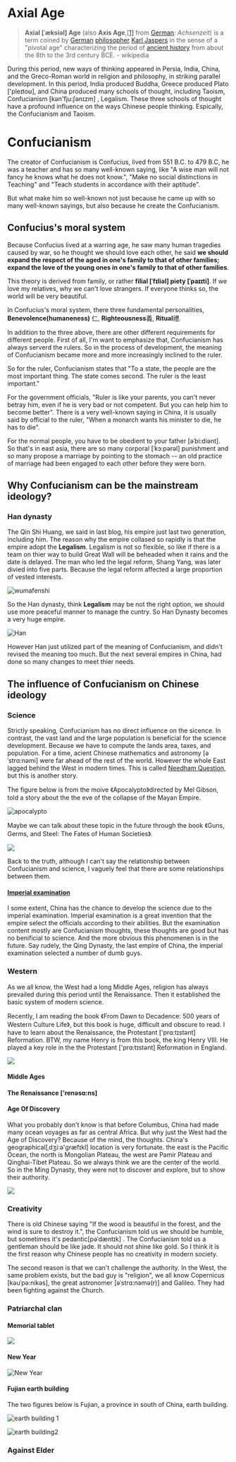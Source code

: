 # Axial Age

>  **Axial  [ˈæksiəl]  Age** (also **Axis Age**,[[1\]](https://en.wikipedia.org/wiki/Axial_Age#cite_note-1) from [German](https://en.wikipedia.org/wiki/German_language): *Achsenzeit*) is a term coined by [German](https://en.wikipedia.org/wiki/Germany) [philosopher](https://en.wikipedia.org/wiki/Philosopher) [Karl Jaspers](https://en.wikipedia.org/wiki/Karl_Jaspers) in the sense of a "pivotal age" characterizing the period of [ancient history](https://en.wikipedia.org/wiki/Ancient_history) from about the 8th to the 3rd century BCE. - wikipedia

During this period, new ways of thinking appeared in Persia, India, China, and the Greco-Roman world in religion and philosophy, in striking parallel development. In this period, India produced Buddha, Greece produced Plato ['pleɪtoʊ], and China produced many schools of thought, including Taoism, Confucianism [kən'fju:ʃənɪzm] , Legalism. These three schools of thought have a profound influence on the ways Chinese people thinking. Espically, the Confucianism and Taoism.

# Confucianism

The creator of Confucianism is Confucius, lived from 551 B.C. to 479 B.C, he was a teacher and has so many well-known saying, like "A wise man will not fancy he knows what he does not know.", "Make no social distinctions in Teaching" and "Teach students in accordance with their aptitude".

But what make him so well-known not just because he came up with so many well-known sayings, but also because he create the Confucianism.

## Confucius's moral system

Because Confucius lived at a warring age, he saw many human tragedies caused by war, so he thought we should love each other, he said **we should expand the respect of the aged in one's family to that of other families; expand the love of the young ones in one's family to that of other families**.

This theory is derived from family, or rather **filial  [ˈfɪliəl] piety [ˈpaɪɪti]**. If we love my relatives, why we can't love strangers. If everyone thinks so, the world will be very beautiful.

In Confucius's moral system, there three fundamental personalities, **Benevolence(humaneness)** 仁, **Righteousness**義, **Ritual**禮. 

In addition to the three above, there are other different  requirements for different people. First of all, I'm want to emphasize that, Confucianism has always serverd the rulers. So in the process of development, the meaning of Confucianism became more and more increasingly inclined to the ruler.

So for the ruler, Confucianism states that "To a state, the people are the most important thing. The state comes second. The ruler is the least important."

For the government officials, "Ruler is like your parents, you can't never betray him, even if he is very bad or not competent. But you can help him to become better". There is a very well-known saying in China, it is usually said by official to the ruler, "When a monarch wants his minister to die, he has to die". 

For the normal people, you have to be obedient to your father [əˈbi:diənt]. So that's in east asia, there are so many corporal [ˈkɔ:pərəl] punishment and so many propose a marriage by pointing to the stomach -- an old practice of marriage had been engaged to each other before they were born. 

## Why Confucianism can be the mainstream ideology?

### Han dynasty

The Qin Shi Huang, we said in last blog, his empire just last two generation, including him. The reason why the empire collased so rapidly is that the empire adopt the **Legalism**. Legalism is not so flexible, so like if there is a team on thier way to build Great Wall will be beheaded when it rains and the date is delayed. The man who led the legal reform, Shang Yang, was later divied into five parts. Because the legal reform affected a large proportion of vested interests.

![wumafenshi](../figures/blog2/wumafenshi.jpeg)

So the Han dynasty, think **Legalism** may be not the right option, we should use more peaceful manner to manage the cuntry. So Han Dynasty becomes a very huge empire.

![Han](../figures/blog2/HanDynastyMap.png)

However Han just utilized part of the meaning of Confucianism, and didn't revised the meaning too much. But the next several empires in China, had done so many changes to meet thier needs.

## The influence of Confucianism on Chinese ideology

### Science

Strictly speaking, Confucianism has no direct influence on the sicence. In contrast, the vast land and the large population is beneficial for the science development. Because we have to compute the lands area, taxes, and population. For a time, acient Chinese mathematics and astronomy [əˈstrɑ:nəmi]  were far ahead of the rest of the world. However the whole East lagged behind the West in modern times. This is called [Needham Question](https://en.wikipedia.org/wiki/Joseph_Needham#Needham_Question), but this is another story.

The figure below is from the moive 《Apocalypto》directed by Mel Gibson, told a story about the the eve of the collapse of the Mayan Empire.  

![apocalypto](../figures/blog2/apocalypto.png) 

Maybe we can talk about these topic in the future through the book 《Guns, Germs, and Steel: The Fates of Human Societies》.

![](../figures/blog2/gun.jpeg)

Back to the truth, although I can't say the relationship between Confucianism and science, I vaguely feel that there are some relationships between them. 

#### [Imperial examination](https://en.wikipedia.org/wiki/Imperial_examination)

I some extent, China has the chance to develop the science due to the imperial examination. Imperial examination is a great invention that the empire select the officials according to their abilities. But the examination content mostly are Confucianism thoughts, these thoughts are good but has no benificial to science. And the more obvious this phenomenen is in the future. Say rudely, the Qing Dynasty, the last empire of China, the imperial examination selected a number of dumb guys.

### Western

As we all know, the West had a long Middle Ages, religion has always prevailed during this period until the Renaissance. Then it established the basic system of modern science.

Recently, I am reading the book 《From Dawn to Decadence: 500 years of Western Culture Life》, but this book is huge, difficult and obscure to read. I have to learn about the Renaissance, the Protestant ['prɑ:tɪstənt]  Reformation. BTW, my name Henry is from this book, the king Henry VIII. He played a key role in the the Protestant ['prɑ:tɪstənt]  Reformation in England.

![](../figures/blog2/from_dawn.jpg)

#### Middle Ages

#### The Renaissance ['renəsɑ:ns] 

#### Age Of Discovery

What you probably don't know is that before Columbus, China had made many ocean voyages as far as central Africa. But why just the West had the Age of Discovery? Because of the mind, the thoughts. China's geographical[ˌdʒi:ə'ɡræfɪkl]  location is very fortunate. the east is the Pacific Ocean, the north is Mongolian Plateau, the west are Pamir Plateau and Qinghai-Tibet Plateau. So we always think we are the center of the world. So in the Ming Dynasty, they were not to discover and explore, but to show their authority.

![](../figures/blog2/Zheng-He.png)

### Creativity

There is old Chinese saying "If the wood is beautiful in the forest, and the wind is sure to destroy it.", the Confucianism told us we should be humble, but sometimes it's pedantic[pəˈdæntɪk] . The Confucianism told us a gentleman should be like jade. It should not shine like gold. So I think it is the first reason why Chinese people has no creativity in modern society.

The second reason is that we can't challenge the authority. In the West, the same problem exists, but the bad  guy is "religion", we all know Copernicus [kəuˈpə:nikəs], the great astronomer [əˈstrɑ:nəmə(r)] and Galileo. They had been fighting against the Church.

### Patriarchal clan

#### Memorial tablet

![](../figures/blog2/MemorialTablet.jpeg)

#### New Year

![New Year](../figures/blog2/NewYear.jpeg)

#### Fujian earth building

The two figures below is Fujian, a province in south of China, earth building.

![earth building 1](../figures/blog2/earthbuild.jpeg)

![earth building2](../figures/blog2/earthbuild2.jpeg)

### Against Elder



 

